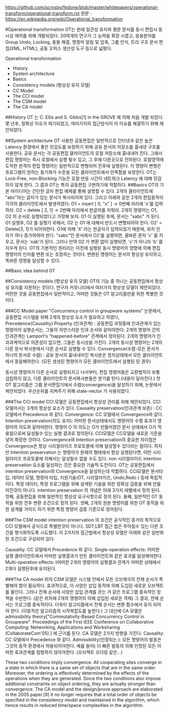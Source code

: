 https://github.com/scrosby/fedone/blob/master/whitepapers/operational-transform/operational-transform.rst
원문 : https://en.wikipedia.org/wiki/Operational_transformation

#Operational transformation
OT는 원래 일관성 유지와 평문 문서를 동시 편집시 동시성 제어를 위해 개발되었다. 20여개의 연구가 그 능력을 확장 시켰고, 응용분야를 Group Undo, Locking, 충돌 해결, 명령어 알림 및 압축, 그룹 인식, 트리 구조 문서 편집(XML, HTML), 공동 오피스 생산성 도구 등으로 넓혔다.

Operational transformation
- History
- System architecture
- Basics
- Consistency models (항상성 유지 모델)
 - CC Model
 - The CCI model
 - The CSM model
 - The CA model
 
##History
OT 는 C. Ellis and S. Gibbs[1] in the GROVE 에 의해 처음 개발 되었다. 몇 년후, 정확성 이슈가 제기되었고, 여러가지의 접근방식이 이 이슈를 해결하기 위해 제안되었다. 

##System architecture
 OT 사용한 공동편집은 일반적으로 인터넷과 같은 높은 Latency 환경에서 좋은 민감도를 보장하기 위해 공유 문서의 저장소를 흉내낸 구조를 사용한다.
공유 문서는 각 공동편집 클라이언트의 로컬 저장소에 흉내내어 진다. 그래서 편집 명령어는 즉시 로컬에서 실행 될수 있고, 그 후에 다른곳으로 전파된다.
로컬영역에 도착한 원격지 편집 명령어는 일반적으로 변형되어 진후에 실행된다.
이 명령어 변형은 프로그램이 원하는 동기화가 수준을 모든 클라이언트에서 만족함을 보장한다.
OT는 Lock-Free, non-Blocking 기능은 로컬 반응 시간이 네트워크 Latency 에 대해 민감하지 않게 한다.
그 결과 OT는 특히 공동편집 구현하기에 적합하다.
##Basics
OT의 기본 아이디어는 간단한 글자 편집 예제를 통해 설명할 수 있다. 2개의 클라이언트에 "abc"라는 글자가 있는 문서가 복사되어져 있다.
그리고 아래와 같은 2개의 편집동작이 각각의 클라이언트에서 발생하였다.
 O1 = insert [ 0, "x" ] -> 0번째 자리에 'x'를 입력하라.
 O2 = delete [ 2, 1]  -> 2번째 자리에서 한글자를 지워라.
2개의 명령어는 O1, O2 의 순서로 실행되었다고 가정해 보자.
O1 이 실행된 후에, 문서는 "xabc" 가 된다. O1 실행후, O2 를 실행기 위해서, O2 는 O1 에 대해서 반드시 변형되어야 한다. O2' = Delete[3, 1]가 되어야한다.
O1에 의해 'X' 라는 한글자가 입력되었기 때문에, 위치 인자가 하나 증가하여야 한다.
"xabc"인 문서에서 O2'를 실행하면, 올바른 문자 'c' 를 지우고, 문서는 'xab'가 된다.
그러나 만약 O2 가 변환 없이 실행되면, 'c'가 아니라 'b' 를 지우게 된다. 
OT의 기본적인 원리리는 이전에 실행된 동시 명령어의 영향에 의해 편집 명령어의 인자를 변환 또는 조정하는 것이다. 
변환된 명령어는  문서의 항상성 유지하고, 똑바른 영향을 달성할 수 있다.
 
##Basic idea behind OT
 
##Consistency models (항상성 유지 모델)
OT의  기능 중 하나는 공동편집에서 항상성 유지를 지원하는 것이다. 연구자 커뮤니티에서 여러가지 항상성 모델이 제안되었다. 어떤한 것을 공동편집에서 일반적이고, 어떠한 것들은 OT 알고리즘만을 위한 특별한 것이다.
 
###CC Model
paper "Concurrency control in groupware systems" 논문에서, 공동편집 시스템을 위해 2개의 항상성 요소가 필요하고 하였다,
Precedence(Causality) Property (인과관계) : 공동편집 과정중에  인과관계가 있는 명령어의 실행순서는, 그들의 자연스러운 인과 순서와 같아야한다. 2개의 명령어 간의 인과관계는  Lamport's "happened-before" 관계에서 정의된다.
2개의 명령어가 인과과계적으로 의존성이 없으면, 그들은 동시성을 가진다. 2개의 동시성 명령어는 2개의 다른 문서 복사본에서 다른 순서로 실행될 수 있다.
Convergence(수렴-모든 문서가 하나의 문서로 수렴) : 공유 문서의 흉내내어진 복사본은 정지상태에서 모든 클라이언트에서 동일해야한다. (모든 생성된 명령어가 모든 클라이언트에서 실행된 된 경우)

동시성 명령어가 다른 순서로 실행되지고 나서부터, 편집 명령어들은 교환법칙이 보통 섭립하지 않고, 다른 클라이언트의 문서복사본들은 분기를 탄다.(내용이 달라진다.)
첫 OT 알고리즘은 그룹 문서편집기에서 수렴(convergence)을 달성하기 위해, 논문에서 제안되었다. 우선순위를 지켜주기 위해 state-vector 가 사용되었다.
 
###The CCI model
CCI 모델은 공동편집에서 항상성 관리를 위해 제안되었다. CCI 모델어서는 3개의 항상성 요소가 있다.
Causality preservation(인과관계 보존) : CC 모델에서 Precedence  와 같다.
Convergence: CC 모델에서 Convergence와 같다.
Intention preservation(의도 유지): 어떠한 문서상태에서도 명령어의 수행 효과가 명령어의 의도와 같아야한다. 명령어 O  의 의도는 O가 만들어졌던 문서 상태에서 O가 적용됨으로써 달성될수 있는 실행 결과로 정의된다.
CCI모델은 CC모델을 새로운 기준을 넣어 확장한 것이다. Convergence와 Intention preservation의 중요한 차이점은 Convergence은 항상 시리얼라이즈 프로토콜에 의해 달성할수 있다라는 점이다. 하지만  Intention preservation 는 명령어가 원래의 형태에서 항상 실행된다면, 어떤 시리얼라이즈 프로토콜에 의해서는 달성될수 없을 수도 있다. non 시리얼라이드 intention preservation 요소를 달성하는 것은 중요한 기술적 도전이다. OT는 공동편집에서 intention preservation와 Convergence을 달성하는데 적합하다. 
CCI모델은 문서타입, 데이터 모델, 명령어 타입, 지원기술(OT, 시리얼라이즈, Undo,Redo ) 등에 독립적이다. 특정 데이터, 특정 프로그램을 위해 설계된 기술을 위한 정확성 검증을 위해 만들어진것이 아니다. 
intention preservation 의 개념은 아래 3가지 레벨에서 정의 된다.
첫째, 공동편집을 위해 일반적인 항상성 요구사항으로 정의 된다.
둘째, 일반적인 OT  동작을 위한 전후 변환 조건으로 정의 된다.
셋째, 2개의 원본 명령어를 위한 OT 동작을 위한 설계를 가이드 하기 위한 특정 명령어 검증 기준으로 정의된다.

###The CSM model
intention preservation 의 조건은 공식적인 증거의 목적으로 CCI 모델에서 공식으로 특별한것이 아니다.
SDT,LBT 접근 법은 주어질수 있는 다른 조건을 형식화하도룩 시도했다. 이 2가지의 접근법에서 항상성 모델은 아래와 같은 일반화된 조건으로 구성되어 있다.
 
Causality: CC 모델에서 Precedence  와 같다.
Single-operation effects: 어떠한 실행 클라이언트에서 어떠한 실행결과가 만든 클라이언트와 같은 효과를 달성해야한다.
Multi-operation effects: t어떠한 2개의 명령어의 실행결과 관계가 어떠한 상태에서 2개다 실행된후에 유지된다.

###The CA model
위의 CSM 모델은 시스템 안에서 모든 오브제극의 전체 순서가 특별해야 함이 필요하다. 효과적으로, 이 사양은 삽입 동작에 의해 도입된 새로운 오브젝트를 줄인다.
그러나 전체 순서에 사양은 삽입 관계를 끈는 거 같은 프로그램 종속적인 정책을 수반한다. (같은 위치에 2개의 명령어의 의해 삽입된 새로운 객체)
그 결과, 전체 순서는 프로그램 종속적이다. 더욱이 알고리즘에서 전체 순서는 변환 함수에서 유지 되어야 한다. (이동작은 알고리즘의 시작복잡도를 높힌다.)
그 대신에 CA 모델은 admissibility theory["Commutativity-Based Concurrency Control in Groupware". Proceedings of the First IEEE Conference on Collaborative Computing: Networking, Applications and Worksharing (CollaborateCom'05).] 에 근거를 둔다.
CA 모델은 2가지 방향을 가진다.
Causality: CC 모델에서 Precedence  와 같다.
Admissibility(인정되는 ): 모든 명령어의 발동은 그것의 동작 환경에서 허용되어야한다. 예를 들어) 더 빠른 발동의 의해 인정된 모든 어떠한 효과관계를 침범하지 않아야한다. (오브젝트 오더링 같은...)

These two conditions imply convergence. All cooperating sites converge in a state in which there is a same set of objects that are in the same order. Moreover, the ordering is effectively determined by the effects of the operations when they are generated. Since the two conditions also impose additional constraints on object ordering, they are actually stronger than convergence. The CA model and the design/prove approach are elaborated in the 2005 paper.[9] It no longer requires that a total order of objects be specified in the consistency model and maintained in the algorithm, which hence results in reduced time/space complexities in the algorithm.
 
